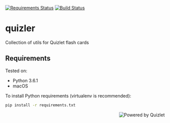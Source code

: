 [![Requirements Status](https://requires.io/github/lancelote/quizler/requirements.svg?branch=master)](https://requires.io/github/lancelote/quizler/requirements/?branch=master)
[![Build Status](https://travis-ci.org/lancelote/quizler.svg?branch=master)](https://travis-ci.org/lancelote/quizler)

# quizler

Collection of utils for Quizlet flash cards

## Requirements

Tested on:

- Python 3.6.1
- macOS

To install Python requirements (virtualenv is recommended):

```bash
pip install -r requirements.txt
```

<a href="https://quizlet.com/"><img src="https://quizlet.com/static/ThisUsesQuizlet-White.png" alt="Powered by Quizlet" align="right"/></a>
